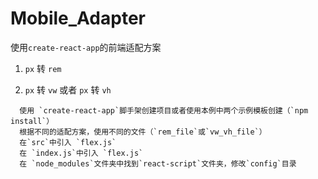 # Mobile_Adapter

使用`create-react-app`的前端适配方案

1. `px` 转 `rem`

2. `px` 转 `vw` 或者 `px` 转 `vh`

```
  使用 `create-react-app`脚手架创建项目或者使用本例中两个示例模板创建（`npm install`）
  根据不同的适配方案，使用不同的文件（`rem_file`或`vw_vh_file`）
  在`src`中引入 `flex.js`
  在 `index.js`中引入 `flex.js`
  在 `node_modules`文件夹中找到`react-script`文件夹，修改`config`目录

```
